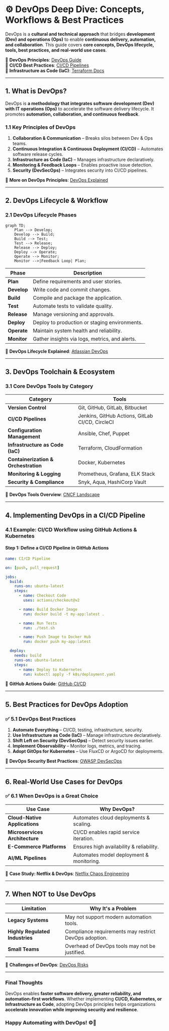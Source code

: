 # ⚙️ DevOps Deep Dive: Concepts, Workflows & Best Practices

DevOps is a **cultural and technical approach** that bridges **development (Dev) and operations (Ops)** to enable **continuous delivery, automation, and collaboration**. This guide covers **core concepts, DevOps lifecycle, tools, best practices, and real-world use cases**.

📌 **DevOps Principles**: [DevOps Guide](https://aws.amazon.com/devops/what-is-devops/)  
📌 **CI/CD Best Practices**: [CI/CD Pipelines](https://martinfowler.com/articles/continuous-integration.html)  
📌 **Infrastructure as Code (IaC)**: [Terraform Docs](https://developer.hashicorp.com/terraform/docs)  

---

## **1. What is DevOps?**  

DevOps is **a methodology that integrates software development (Dev) with IT operations (Ops)** to accelerate the software delivery lifecycle. It promotes **automation, collaboration, and continuous feedback**.

### **1.1 Key Principles of DevOps**  
1. **Collaboration & Communication** – Breaks silos between Dev & Ops teams.  
2. **Continuous Integration & Continuous Deployment (CI/CD)** – Automates software release cycles.  
3. **Infrastructure as Code (IaC)** – Manages infrastructure declaratively.  
4. **Monitoring & Feedback Loops** – Enables proactive issue detection.  
5. **Security (DevSecOps)** – Integrates security into CI/CD pipelines.  

🔗 **More on DevOps Principles**: [DevOps Explained](https://www.atlassian.com/devops)  

---

## **2. DevOps Lifecycle & Workflow**  

### **2.1 DevOps Lifecycle Phases**  

```mermaid
graph TD;
    Plan --> Develop;
    Develop --> Build;
    Build --> Test;
    Test --> Release;
    Release --> Deploy;
    Deploy --> Operate;
    Operate --> Monitor;
    Monitor -->|Feedback Loop| Plan;
```

| Phase       | Description |
|------------|------------|
| **Plan**   | Define requirements and user stories. |
| **Develop** | Write code and commit changes. |
| **Build**   | Compile and package the application. |
| **Test**    | Automate tests to validate quality. |
| **Release** | Manage versioning and approvals. |
| **Deploy**  | Deploy to production or staging environments. |
| **Operate** | Maintain system health and reliability. |
| **Monitor** | Gather insights via logs, metrics, and alerts. |

🔗 **DevOps Lifecycle Explained**: [Atlassian DevOps](https://www.atlassian.com/devops)  

---

## **3. DevOps Toolchain & Ecosystem**  

### **3.1 Core DevOps Tools by Category**  

| Category  | Tools |
|-----------|------|
| **Version Control** | Git, GitHub, GitLab, Bitbucket |
| **CI/CD Pipelines** | Jenkins, GitHub Actions, GitLab CI/CD, CircleCI |
| **Configuration Management** | Ansible, Chef, Puppet |
| **Infrastructure as Code (IaC)** | Terraform, CloudFormation |
| **Containerization & Orchestration** | Docker, Kubernetes |
| **Monitoring & Logging** | Prometheus, Grafana, ELK Stack |
| **Security & Compliance** | Snyk, Aqua, HashiCorp Vault |

🔗 **DevOps Tools Overview**: [CNCF Landscape](https://landscape.cncf.io/)  

---

## **4. Implementing DevOps in a CI/CD Pipeline**  

### **4.1 Example: CI/CD Workflow using GitHub Actions & Kubernetes**  

#### **Step 1: Define a CI/CD Pipeline in GitHub Actions**
```yaml
name: CI/CD Pipeline

on: [push, pull_request]

jobs:
  build:
    runs-on: ubuntu-latest
    steps:
      - name: Checkout Code
        uses: actions/checkout@v2

      - name: Build Docker Image
        run: docker build -t my-app:latest .

      - name: Run Tests
        run: ./test.sh

      - name: Push Image to Docker Hub
        run: docker push my-app:latest

  deploy:
    needs: build
    runs-on: ubuntu-latest
    steps:
      - name: Deploy to Kubernetes
        run: kubectl apply -f k8s/deployment.yaml
```

🔗 **GitHub Actions Guide**: [GitHub CI/CD](https://docs.github.com/en/actions)  

---

## **5. Best Practices for DevOps Adoption**  

### ✅ **5.1 DevOps Best Practices**  
1. **Automate Everything** – CI/CD, testing, infrastructure, security.  
2. **Use Infrastructure as Code (IaC)** – Manage infrastructure declaratively.  
3. **Shift Left on Security (DevSecOps)** – Detect security issues earlier.  
4. **Implement Observability** – Monitor logs, metrics, and tracing.  
5. **Adopt GitOps for Kubernetes** – Use FluxCD or ArgoCD for deployments.  

🔗 **DevOps Security Best Practices**: [OWASP DevSecOps](https://owasp.org/www-project-devsecops/)  

---

## **6. Real-World Use Cases for DevOps**  

### ✅ **6.1 When DevOps is a Great Choice**  

| Use Case | Why DevOps? |
|----------|------------|
| **Cloud-Native Applications** | Automates cloud deployments & scaling. |
| **Microservices Architecture** | CI/CD enables rapid service iteration. |
| **E-Commerce Platforms** | Ensures high availability & reliability. |
| **AI/ML Pipelines** | Automates model deployment & monitoring. |

🔗 **Case Study: Netflix & DevOps**: [Netflix Chaos Engineering](https://netflixtechblog.com/)  

---

## **7. When NOT to Use DevOps**  

| Limitation | Why It's a Problem |
|------------|------------------|
| **Legacy Systems** | May not support modern automation tools. |
| **Highly Regulated Industries** | Compliance requirements may restrict DevOps adoption. |
| **Small Teams** | Overhead of DevOps tools may not be justified. |

🔗 **Challenges of DevOps**: [DevOps Risks](https://www.thoughtworks.com/insights/blog/devops-security)  

---

### **Final Thoughts**  
DevOps enables **faster software delivery, greater reliability, and automation-first workflows**. Whether implementing **CI/CD, Kubernetes, or Infrastructure as Code**, adopting DevOps principles helps organizations **accelerate innovation while improving security and resilience**.

### **Happy Automating with DevOps! ⚙️🚀**  
